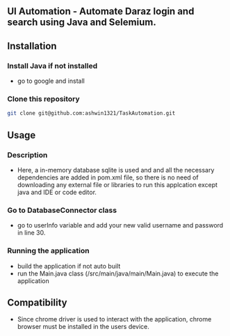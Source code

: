 
## UI Automation - Automate Daraz login and search using Java and Selemium.

## Installation
### Install Java if not installed
- go to google and install
### Clone this repository
```bash
git clone git@github.com:ashwin1321/TaskAutomation.git
```
## Usage
### Description
- Here, a in-memory database sqlite is used and and all the necessary dependencies are added in pom.xml file, so there is no need of downloading any external file or libraries to run this applcation except java and IDE or code editor.
### Go to DatabaseConnector class
- go to userInfo variable and add your new valid username and password in line 30.

### Running the application
- build the application if not auto built
- run the Main.java class (/src/main/java/main/Main.java) to execute the application

## Compatibility
- Since chrome driver is used to interact with the application, chrome browser must be installed in the users device.
